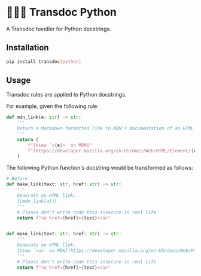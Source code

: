 # 🏳️‍⚧🐍 Transdoc Python

A Transdoc handler for Python docstrings.

## Installation

```sh
pip install transdoc[python]
```

## Usage

Transdoc rules are applied to Python docstrings.

For example, given the following rule:

```py
def mdn_link(e: str) -> str:
    '''
    Return a Markdown-formatted link to MDN's documentation of an HTML element.
    '''
    return (
        f"[View `<{e}>` on MDN]"
        f"(https://developer.mozilla.org/en-US/docs/Web/HTML/Element/{e})"
    )
```

The following Python function's docstring would be transformed as follows:

```py
# Before
def make_link(text: str, href: str) -> str:
    '''
    Generate an HTML link.
    {{mdn_link[a]}}
    '''
    # Please don't write code this insecure in real life
    return f"<a href={href}>{text}</a>"


def make_link(text: str, href: str) -> str:
    '''
    Generate an HTML link.
    [View `<a>` on MDN](https://developer.mozilla.org/en-US/docs/Web/HTML/Element/a)
    '''
    # Please don't write code this insecure in real life
    return f"<a href={href}>{text}</a>"
```
